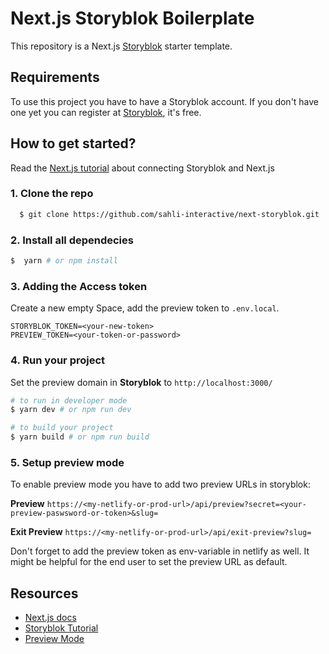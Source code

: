 # Next.js Storyblok Boilerplate

This repository is a Next.js [Storyblok](https://www.storyblok.com) starter template.

## Requirements

To use this project you have to have a Storyblok account. If you don't have one yet you can register at [Storyblok](https://www.storyblok.com), it's free.

## How to get started?

Read the [Next.js tutorial](https://www.storyblok.com/tp/add-a-headless-cms-to-next-js-in-5-minutes) about connecting Storyblok and Next.js

### 1. Clone the repo

```sh
  $ git clone https://github.com/sahli-interactive/next-storyblok.git
```

### 2. Install all dependecies 
```sh
$  yarn # or npm install
```

### 3. Adding the Access token
Create a new empty Space, add the preview token to ```.env.local```.

```
STORYBLOK_TOKEN=<your-new-token>
PREVIEW_TOKEN=<your-token-or-password>
```

### 4. Run your project
Set the preview domain in <strong>Storyblok</strong> to `http://localhost:3000/`

```sh
# to run in developer mode
$ yarn dev # or npm run dev
```

```sh
# to build your project
$ yarn build # or npm run build
```

### 5. Setup preview mode
To enable preview mode you have to add two preview URLs in storyblok:

**Preview**
`https://<my-netlify-or-prod-url>/api/preview?secret=<your-preview-paswsword-or-token>&slug=`

**Exit Preview**
`https://<my-netlify-or-prod-url>/api/exit-preview?slug=`

Don't forget to add the preview token as env-variable in netlify as well.
It might be helpful for the end user to set the preview URL as default.

## Resources

- [Next.js docs](https://nextjs.org/docs/#setup)
- [Storyblok Tutorial](https://www.storyblok.com/tp/add-a-headless-cms-to-next-js-in-5-minutes)
- [Preview Mode](https://nextjs.org/docs/advanced-features/preview-mode)


